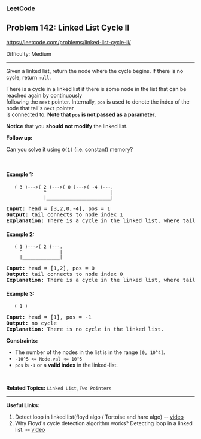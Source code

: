 ### LeetCode 
## Problem 142: Linked List Cycle II

https://leetcode.com/problems/linked-list-cycle-ii/

Difficulty: Medium

---

Given a linked list, return the node where the cycle begins. If there is no cycle, return `null`.

There is a cycle in a linked list if there is some node in the list that can be reached again by continuously <br>
following the `next` pointer. Internally, `pos` is used to denote the index of the node that tail's `next` pointer <br>
is connected to. **Note that `pos` is not passed as a parameter**.

**Notice** that you **should not modify** the linked list.

**Follow up:**

Can you solve it using `O(1)` (i.e. constant) memory?

<br>

#### Example 1:

```
   ( 3 )--->( 2 )--->( 0 )--->( -4 )---.
              ^                        |
              |________________________|
```

<pre>
<b>Input:</b> head = [3,2,0,-4], pos = 1
<b>Output:</b> tail connects to node index 1
<b>Explanation:</b> There is a cycle in the linked list, where tail connects to the second node.
</pre>

#### Example 2:

```
   ( 1 )--->( 2 )---.
     ^              |
     |______________|
```

<pre>
<b>Input:</b> head = [1,2], pos = 0
<b>Output:</b> tail connects to node index 0
<b>Explanation:</b> There is a cycle in the linked list, where tail connects to the first node.
</pre>

#### Example 3:

```
   ( 1 )
```

<pre>
<b>Input:</b> head = [1], pos = -1
<b>Output:</b> no cycle
<b>Explanation:</b> There is no cycle in the linked list.
</pre>

**Constraints:**

- The number of the nodes in the list is in the range `[0, 10^4]`.
- `-10^5 <= Node.val <= 10^5`
- `pos` is `-1` or a **valid index** in the linked-list.

<br>

**Related Topics:** 
`Linked List`, `Two Pointers`

---

**Useful Links:**
1. Detect loop in linked list(floyd algo / Tortoise and hare algo) -- [video](https://youtu.be/zbozWoMgKW0)
2. Why Floyd's cycle detection algorithm works? Detecting loop in a linked list. -- [video](https://youtu.be/LUm2ABqAs1w)